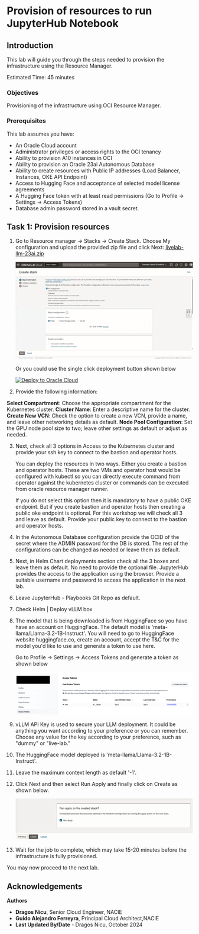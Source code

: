 # Provision of resources to run JupyterHub Notebook

## Introduction

This lab will guide you through the steps needed to provision the infrastructure using the Resource Manager.

Estimated Time: 45 minutes

### **Objectives**

Provisioning of the infrastructure using OCI Resource Manager.

### **Prerequisites**

This lab assumes you have:

* An Oracle Cloud account
* Administrator privileges or access rights to the OCI tenancy
* Ability to provision A10 instances in OCI
* Ability to provision an Oracle 23ai Autonomous Database
* Ability to create resources with Public IP addresses (Load Balancer, Instances, OKE API Endpoint)
* Access to Hugging Face and acceptance of selected model license agreements
* A Hugging Face token with at least read permissions (Go to Profile -> Settings -> Access Tokens)
* Database admin password stored in a vault secret.

## Task 1: Provision resources

1. Go to Resource manager -> Stacks -> Create Stack. Choose My configuration and upload the provided zip file and click Next: [livelab-llm-23ai.zip](https://objectstorage.eu-frankfurt-1.oraclecloud.com/p/8jwmISGYydt3QpwellsJN29NwKU8r4PHyA_UhjQQ1UBaWhZ0tMkzeDr40au1qoGP/n/ocisateam/b/LiveLabs/o/livelab-llm-23ai.zip)

    ![Resource Manager](images/resource_manager.png)

    Or you could use the single click deployment button shown below

    [![Deploy to Oracle Cloud](https://oci-resourcemanager-plugin.plugins.oci.oraclecloud.com/latest/deploy-to-oracle-cloud.svg)](https://cloud.oracle.com/resourcemanager/stacks/create?zipUrl=https://objectstorage.eu-frankfurt-1.oraclecloud.com/p/8jwmISGYydt3QpwellsJN29NwKU8r4PHyA_UhjQQ1UBaWhZ0tMkzeDr40au1qoGP/n/ocisateam/b/LiveLabs/o/livelab-llm-23ai.zip)

2. Provide the following information: 

**Select Compartment**: Choose the appropriate compartment for the Kubernetes cluster.
**Cluster Name**: Enter a descriptive name for the cluster.
**Create New VCN**: Check the option to create a new VCN, provide a name, and leave other networking details as default.
**Node Pool Configuration**: Set the GPU node pool size to two; leave other settings as default or adjust as needed.

3. Next, check all 3 options in Access to the Kubernetes cluster and provide your ssh key to connect to the bastion and operator hosts.

    You can deploy the resources in two ways. Either you create a bastion and operator hosts. These are two VMs and operator host would be configured with kubectl so you can directly execute command from operator against the kubernetes cluster or commands can be executed from oracle resource manager runner.

    If you do not select this option then it is mandatory to have a public OKE endpoint. But if you create bastion and operator hosts then creating a public oke endpoint is optional. For this workshop we will check all 3 and leave as default. Provide your public key to connect to the bastion and operator hosts.

4. In the Autonomous Database configuration provide the OCID of the secret where the ADMIN password for the DB is stored. The rest of the configurations can be changed as needed or leave them as default.

5. Next, in Helm Chart deployments section check all the 3 boxes and leave them as default. No need to provide the optional file. JupyterHub provides the access to the application using the browser. Provide a suitable username and password to access the application in the next lab.

6. Leave JupyterHub - Playbooks Git Repo as default.

7. Check Helm | Deploy vLLM box

8. The model that is being downloaded is from HuggingFace so you have have an account on HuggingFace. The default model is 'meta-llama/Llama-3.2-1B-Instruct'. You will need to go to HuggingFace website huggingface.co, create an account, accept the T&C for the model you'd like to use and generate a token to use here.

    Go to Profile -> Settings -> Access Tokens and generate a token as shown below

    ![Token](images/huggingface_token.png)

9. vLLM API Key is used to secure your LLM deployment. It could be anything you want according to your preference or you can remember. Choose any value for the key according to your preference, such as "dummy" or "live-lab."

10. The HuggingFace model deployed is 'meta-llama/Llama-3.2-1B-Instruct'.

11. Leave the maximum context length as default '-1'.

12. Click Next and then select Run Apply and finally click on Create as shown below.

    ![Apply Stack](images/run_apply.png)

13. Wait for the job to complete, which may take 15-20 minutes before the infrastructure is fully provisioned.

You may now proceed to the next lab.

## Acknowledgements

**Authors**

* **Dragos Nicu**, Senior Cloud Engineer, NACIE
* **Guido Alejandro Ferreyra**, Principal Cloud Architect,NACIE
* **Last Updated By/Date** - Dragos Nicu, October 2024
